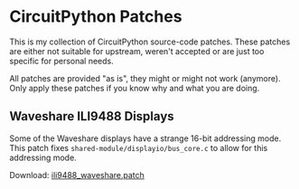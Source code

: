 CircuitPython Patches
=====================

This is my collection of CircuitPython source-code patches. These patches
are either not suitable for upstream, weren't accepted or are just too
specific for personal needs.

All patches are provided "as is", they might or might not work (anymore). Only
apply these patches if you know why and what you are doing.


Waveshare ILI9488 Displays
--------------------------

Some of the Waveshare displays have a strange 16-bit addressing mode. This
patch fixes `shared-module/displayio/bus_core.c` to allow for this
addressing mode.

Download: [ili9488_waveshare.patch](patches/ili9488_waveshare.patch)


